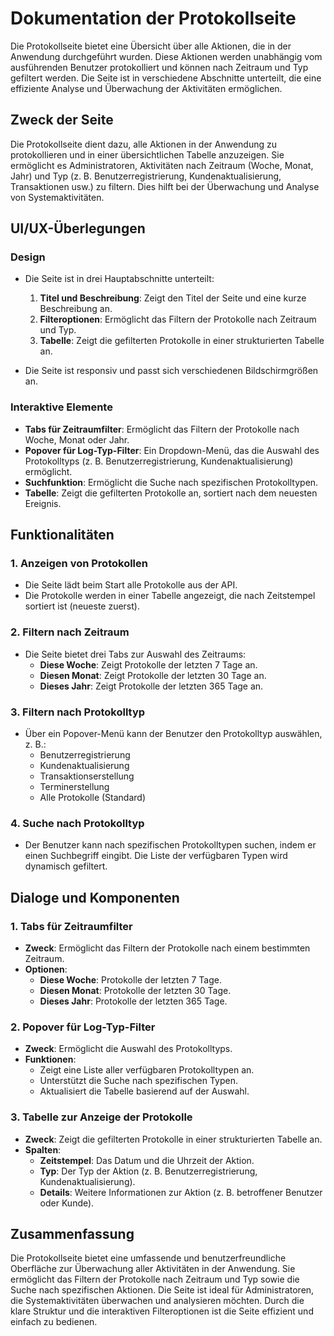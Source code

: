 # Dokumentation der Protokollseite

Die Protokollseite bietet eine Übersicht über alle Aktionen, die in der Anwendung durchgeführt wurden. Diese Aktionen werden unabhängig vom ausführenden Benutzer protokolliert und können nach Zeitraum und Typ gefiltert werden. Die Seite ist in verschiedene Abschnitte unterteilt, die eine effiziente Analyse und Überwachung der Aktivitäten ermöglichen.

## Zweck der Seite

Die Protokollseite dient dazu, alle Aktionen in der Anwendung zu protokollieren und in einer übersichtlichen Tabelle anzuzeigen. Sie ermöglicht es Administratoren, Aktivitäten nach Zeitraum (Woche, Monat, Jahr) und Typ (z. B. Benutzerregistrierung, Kundenaktualisierung, Transaktionen usw.) zu filtern. Dies hilft bei der Überwachung und Analyse von Systemaktivitäten.

## UI/UX-Überlegungen

### Design
- Die Seite ist in drei Hauptabschnitte unterteilt:
  1. **Titel und Beschreibung**: Zeigt den Titel der Seite und eine kurze Beschreibung an.
  2. **Filteroptionen**: Ermöglicht das Filtern der Protokolle nach Zeitraum und Typ.
  3. **Tabelle**: Zeigt die gefilterten Protokolle in einer strukturierten Tabelle an.

- Die Seite ist responsiv und passt sich verschiedenen Bildschirmgrößen an.

### Interaktive Elemente
- **Tabs für Zeitraumfilter**: Ermöglicht das Filtern der Protokolle nach Woche, Monat oder Jahr.
- **Popover für Log-Typ-Filter**: Ein Dropdown-Menü, das die Auswahl des Protokolltyps (z. B. Benutzerregistrierung, Kundenaktualisierung) ermöglicht.
- **Suchfunktion**: Ermöglicht die Suche nach spezifischen Protokolltypen.
- **Tabelle**: Zeigt die gefilterten Protokolle an, sortiert nach dem neuesten Ereignis.

## Funktionalitäten

### 1. **Anzeigen von Protokollen**
- Die Seite lädt beim Start alle Protokolle aus der API.
- Die Protokolle werden in einer Tabelle angezeigt, die nach Zeitstempel sortiert ist (neueste zuerst).

### 2. **Filtern nach Zeitraum**
- Die Seite bietet drei Tabs zur Auswahl des Zeitraums:
  - **Diese Woche**: Zeigt Protokolle der letzten 7 Tage an.
  - **Diesen Monat**: Zeigt Protokolle der letzten 30 Tage an.
  - **Dieses Jahr**: Zeigt Protokolle der letzten 365 Tage an.

### 3. **Filtern nach Protokolltyp**
- Über ein Popover-Menü kann der Benutzer den Protokolltyp auswählen, z. B.:
  - Benutzerregistrierung
  - Kundenaktualisierung
  - Transaktionserstellung
  - Terminerstellung
  - Alle Protokolle (Standard)

### 4. **Suche nach Protokolltyp**
- Der Benutzer kann nach spezifischen Protokolltypen suchen, indem er einen Suchbegriff eingibt. Die Liste der verfügbaren Typen wird dynamisch gefiltert.

## Dialoge und Komponenten

### 1. **Tabs für Zeitraumfilter**
- **Zweck**: Ermöglicht das Filtern der Protokolle nach einem bestimmten Zeitraum.
- **Optionen**:
  - **Diese Woche**: Protokolle der letzten 7 Tage.
  - **Diesen Monat**: Protokolle der letzten 30 Tage.
  - **Dieses Jahr**: Protokolle der letzten 365 Tage.

### 2. **Popover für Log-Typ-Filter**
- **Zweck**: Ermöglicht die Auswahl des Protokolltyps.
- **Funktionen**:
  - Zeigt eine Liste aller verfügbaren Protokolltypen an.
  - Unterstützt die Suche nach spezifischen Typen.
  - Aktualisiert die Tabelle basierend auf der Auswahl.

### 3. **Tabelle zur Anzeige der Protokolle**
- **Zweck**: Zeigt die gefilterten Protokolle in einer strukturierten Tabelle an.
- **Spalten**:
  - **Zeitstempel**: Das Datum und die Uhrzeit der Aktion.
  - **Typ**: Der Typ der Aktion (z. B. Benutzerregistrierung, Kundenaktualisierung).
  - **Details**: Weitere Informationen zur Aktion (z. B. betroffener Benutzer oder Kunde).

## Zusammenfassung

Die Protokollseite bietet eine umfassende und benutzerfreundliche Oberfläche zur Überwachung aller Aktivitäten in der Anwendung. Sie ermöglicht das Filtern der Protokolle nach Zeitraum und Typ sowie die Suche nach spezifischen Aktionen. Die Seite ist ideal für Administratoren, die Systemaktivitäten überwachen und analysieren möchten. Durch die klare Struktur und die interaktiven Filteroptionen ist die Seite effizient und einfach zu bedienen.
